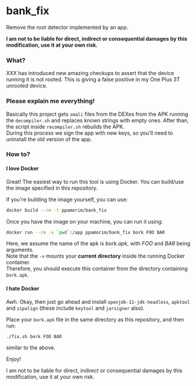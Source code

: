 # bank_fix
Remove the root detector implemented by an app.

**I am not to be liable for direct, indirect or consequential damages by this modification, use it at your own risk.**

### What?

XXX has introduced new amazing checkups to assert that the device running it is not rooted. 
This is giving a false positive in my One Plus 3T unrooted device.

### Please explain me everything!

Basically this project gets `smali` files from the DEXes from the APK running the `decompiler.sh` and replaces known strings with empty ones.
After than, the script inside `recompiler.sh` rebuilds the APK.  
During this process we sign the app with new keys,
so you'll need to uninstall the old version of the app.

### How to?
#### I love Docker
Great! The easiest way to run this tool is using Docker.
You can build/use the image specified in this repository.

If you're building the image yourself, you can use:
```bash
docker build --rm -t ppamorim/bank_fix
```

Once you have the image on your machine, you can run it using:
```bash
docker run --rm -v `pwd`:/app ppamorim/bank_fix bork FOO BAR
```
Here, we assume the name of the apk is *bork.apk*, with *FOO* and *BAR* being arguments.  
Note that the `-v` mounts your **current directory** inside the running Docker container.  
Therefore, you should execute this container from the directory containing `bork.apk`.  

#### I hate Docker
Awh. Okay, then just go ahead and install `openjdk-11-jdk-headless`,
`apktool` and `zipalign`
(these include `keytool` and `jarsigner` also).

Place your `bork.apk` file in the same directory as this repository, and then run:
```bash
./fix.sh bork FOO BAR
```
similar to the above.

Enjoy!

I am not to be liable for direct, indirect or consequential damages by this modification, use it at your own risk.